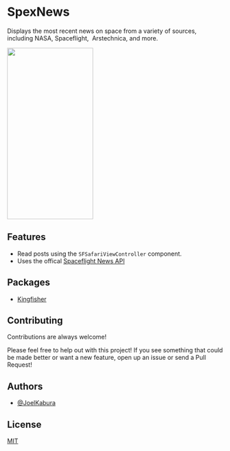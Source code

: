 
# SpexNews

Displays the most recent news on space from a variety of sources, including NASA, Spaceflight,  Arstechnica, and more.


<img src="https://user-images.githubusercontent.com/46387248/188973417-9c5015c6-eb14-4857-bd09-4c916798d7dc.png" width="200" height="400" /> 

## Features
- Read posts using the `SFSafariViewController` component.
- Uses the offical [Spaceflight News API](https://thespacedevs.com/snapi)





## Packages 
-  [Kingfisher](https://github.com/joelkab)

## Contributing

Contributions are always welcome!

Please feel free to help out with this project! If you see something that could be made better or want a new feature, open up an issue or send a Pull Request!


## Authors

- [@JoelKabura](https://github.com/joelkab)


## License

[MIT](https://choosealicense.com/licenses/mit/)

